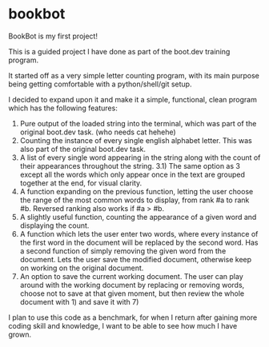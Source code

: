 # bookbot
BookBot is my first project!

This is a guided project I have done as part of the boot.dev training program.

It started off as a very simple letter counting program, with its main purpose being getting comfortable with a python/shell/git setup.

I decided to expand upon it and make it a simple, functional, clean program which has the following features:
1) Pure output of the loaded string into the terminal, which was part of the original boot.dev task. (who needs cat hehehe)
2) Counting the instance of every single english alphabet letter. This was also part of the original boot.dev task.
3) A list of every single word appearing in the string along with the count of their appearances throughout the string.
3.1) The same option as 3 except all the words which only appear once in the text are grouped together at the end, for visual clarity.
4) A function expanding on the previous function, letting the user choose the range of the most common words to display, from rank #a to rank #b. Reversed ranking also works if #a > #b.
5) A slightly useful function, counting the appearance of a given word and displaying the count.
6) A function which lets the user enter two words, where every instance of the first word in the document will be replaced by the second word.
Has a second function of simply removing the given word from the document. Lets the user save the modified document, otherwise keep on working on the original document.
7) An option to save the current working document. The user can play around with the working document by replacing or removing words, choose not to save at that given moment, but then review the whole document with 1) and save it with 7)

I plan to use this code as a benchmark, for when I return after gaining more coding skill and knowledge, I want to be able to see how much I have grown.


